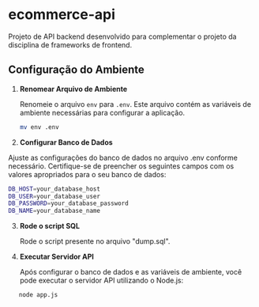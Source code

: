 # ecommerce-api

Projeto de API backend desenvolvido para complementar o projeto da disciplina de frameworks de frontend.

## Configuração do Ambiente

1. **Renomear Arquivo de Ambiente**

   Renomeie o arquivo `env` para `.env`. Este arquivo contém as variáveis de ambiente necessárias para configurar a aplicação.

   ```bash
   mv env .env

2. **Configurar Banco de Dados**
   
  Ajuste as configurações do banco de dados no arquivo .env conforme necessário. Certifique-se de preencher os seguintes campos com os valores apropriados para o seu banco de dados:

  ```bash
  DB_HOST=your_database_host
  DB_USER=your_database_user
  DB_PASSWORD=your_database_password
  DB_NAME=your_database_name
  ```

3. **Rode o script SQL**

   Rode o script presente no arquivo "dump.sql".

4. **Executar Servidor API**

   Após configurar o banco de dados e as variáveis de ambiente, você pode executar o servidor API utilizando o Node.js:
  ```bash
     node app.js
